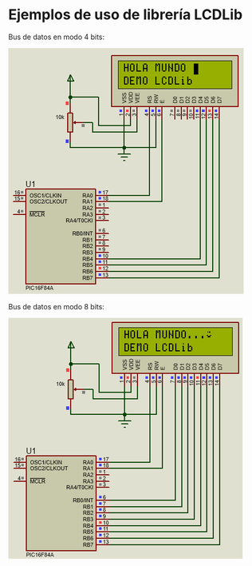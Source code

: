 # Ejemplos de uso de librería LCDLib

Bus de datos en modo 4 bits:

![LCD 16x2 4 bits](https://github.com/AguHDz/PicPas-Library/blob/master/LCD/ejemplo/PIC16F84_LCD16x2_4bits_Capture.png)

Bus de datos en modo 8 bits:

![LCD 16x2 8 bits](https://github.com/AguHDz/PicPas-Library/blob/master/LCD/ejemplo/PIC16F84_LCD16x2_8bits_Capture.png)
